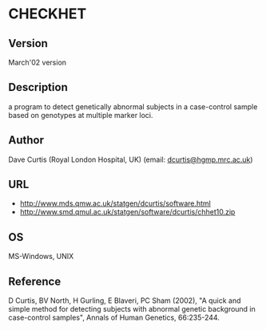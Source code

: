 # CHECKHET

## Version
March'02 version

## Description
a program to detect genetically abnormal subjects in a case-control sample based on genotypes at multiple marker loci.

## Author
Dave Curtis (Royal London Hospital, UK) (email: dcurtis@hgmp.mrc.ac.uk)

## URL
* http://www.mds.qmw.ac.uk/statgen/dcurtis/software.html
* http://www.smd.qmul.ac.uk/statgen/software/dcurtis/chhet10.zip

## OS
MS-Windows, UNIX

## Reference
D Curtis, BV North, H Gurling, E Blaveri, PC Sham (2002), "A quick and simple method for detecting subjects with abnormal genetic background in case-control samples", Annals of Human Genetics, 66:235-244.